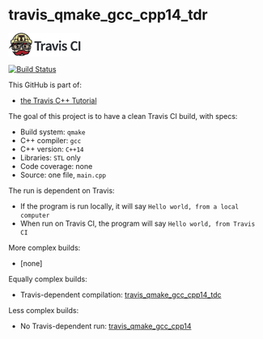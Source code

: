 # travis_qmake_gcc_cpp14_tdr

[![Travis CI logo](TravisCI.png)](https://travis-ci.org)

[![Build Status](https://travis-ci.org/richelbilderbeek/travis_qmake_gcc_cpp14_tdr.svg?branch=master)](https://travis-ci.org/richelbilderbeek/travis_qmake_gcc_cpp14_tdr)

This GitHub is part of:

 * [the Travis C++ Tutorial](https://github.com/richelbilderbeek/travis_cpp_tutorial)
 
The goal of this project is to have a clean Travis CI build, with specs:

 * Build system: `qmake`
 * C++ compiler: `gcc`
 * C++ version: `C++14`
 * Libraries: `STL` only
 * Code coverage: none
 * Source: one file, `main.cpp`

The run is dependent on Travis:

 * If the program is run locally, it will say `Hello world, from a local computer`
 * When run on Travis CI, the program will say `Hello world, from Travis CI`

More complex builds:
 * [none]

Equally complex builds:
 * Travis-dependent compilation: [travis_qmake_gcc_cpp14_tdc](https://www.github.com/richelbilderbeek/travis_qmake_gcc_cpp14_tdc)

Less complex builds:
 * No Travis-dependent run: [travis_qmake_gcc_cpp14](https://www.github.com/richelbilderbeek/travis_qmake_gcc_cpp14)
